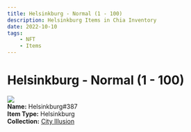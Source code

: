 ```yaml
---
title: Helsinkburg - Normal (1 - 100)
description: Helsinkburg Items in Chia Inventory
date: 2022-10-10
tags:
    - NFT
    - Items
---
```


# Helsinkburg - Normal (1 - 100)
<div class="item_thumbnail">
<img loading="lazy" src="https://lva5tfrx4teoxmmkamm3z2yz3tjktok222f3jyds4jf2rowhkm.arweave.net/XUHZljfk_yOuxigMZvOsZ3NKpuVrWi7TgcuJLqLrHU0"><br/>
<div><strong>Name:</strong> Helsinkburg#387</div>
<div><strong>Item Type:</strong> Helsinkburg</div>
<div><strong>Collection:</strong> <a href="https://www.spacescan.io/xch/nft/collection/col1lend2dcn558km4wcwta4xnkfv3xpcmlp9kyt0m909emvfxechlyqdl5ndg">City Illusion</a></div>
</div>

